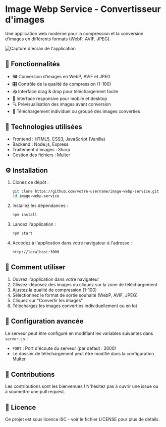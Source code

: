 # Image Webp Service - Convertisseur d'images

Une application web moderne pour la compression et la conversion d'images en différents formats (WebP, AVIF, JPEG).

![Capture d'écran de l'application](screenshots/app-preview.png)

## 🌟 Fonctionnalités

- 🖼️ Conversion d'images en WebP, AVIF et JPEG
- 🎛️ Contrôle de la qualité de compression (1-100)
- 📥 Interface drag & drop pour téléchargement facile
- 📱 Interface responsive pour mobile et desktop
- 🔍 Prévisualisation des images avant conversion
- 💾 Téléchargement individuel ou groupé des images converties

## 🚀 Technologies utilisées

- Frontend : HTML5, CSS3, JavaScript (Vanilla)
- Backend : Node.js, Express
- Traitement d'images : Sharp
- Gestion des fichiers : Multer

## ⚙️ Installation

1. Clonez ce dépôt :
   ```bash
   git clone https://github.com/votre-username/image-webp-service.git
   cd image-webp-service
   ```

2. Installez les dépendances :
   ```bash
   npm install
   ```

3. Lancez l'application :
   ```bash
   npm start
   ```

4. Accédez à l'application dans votre navigateur à l'adresse :
   ```
   http://localhost:3000
   ```

## 📖 Comment utiliser

1. Ouvrez l'application dans votre navigateur
2. Glissez-déposez des images ou cliquez sur la zone de téléchargement
3. Ajustez la qualité de compression (1-100)
4. Sélectionnez le format de sortie souhaité (WebP, AVIF, JPEG)
5. Cliquez sur "Convertir les images"
6. Téléchargez les images converties individuellement ou en lot

## 🔧 Configuration avancée

Le serveur peut être configuré en modifiant les variables suivantes dans `server.js` :
- `PORT` : Port d'écoute du serveur (par défaut : 3000)
- Le dossier de téléchargement peut être modifié dans la configuration Multer

## 🤝 Contributions

Les contributions sont les bienvenues ! N'hésitez pas à ouvrir une issue ou à soumettre une pull request.

## 📄 Licence

Ce projet est sous licence ISC - voir le fichier LICENSE pour plus de détails.
